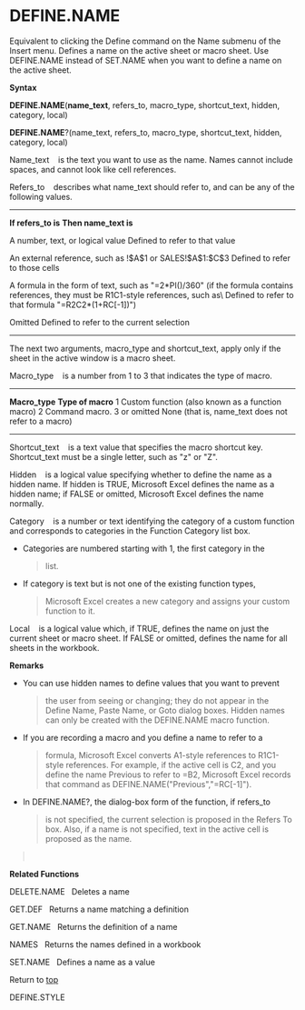 DEFINE.NAME
===========

Equivalent to clicking the Define command on the Name submenu of the
Insert menu. Defines a name on the active sheet or macro sheet. Use
DEFINE.NAME instead of SET.NAME when you want to define a name on the
active sheet.

**Syntax**

**DEFINE.NAME**(**name\_text**, refers\_to, macro\_type, shortcut\_text,
hidden, category, local)

**DEFINE.NAME**?(name\_text, refers\_to, macro\_type, shortcut\_text,
hidden, category, local)

Name\_text    is the text you want to use as the name. Names cannot
include spaces, and cannot look like cell references.

Refers\_to    describes what name\_text should refer to, and can be any
of the following values.

  ------------------------------------------------------------------------------------------------------------------------------------------- -------------------------------------------
  **If refers\_to is**                                                                                                                        **Then name\_text is**

  A number, text, or logical value                                                                                                            Defined to refer to that value

  An external reference, such as !\$A\$1 or SALES!\$A\$1:\$C\$3                                                                               Defined to refer to those cells

  A formula in the form of text, such as \"=2\*PI()/360\" (if the formula contains references, they must be R1C1-style references, such as\   Defined to refer to that formula
  \"=R2C2\*(1+RC\[-1\])\")                                                                                                                    

  Omitted                                                                                                                                     Defined to refer to the current selection
  ------------------------------------------------------------------------------------------------------------------------------------------- -------------------------------------------

The next two arguments, macro\_type and shortcut\_text, apply only if
the sheet in the active window is a macro sheet.

Macro\_type    is a number from 1 to 3 that indicates the type of macro.

  ----------------- ------------------------------------------------------
  **Macro\_type**   **Type of macro**
  1                 Custom function (also known as a function macro)
  2                 Command macro.
  3 or omitted      None (that is, name\_text does not refer to a macro)
  ----------------- ------------------------------------------------------

Shortcut\_text    is a text value that specifies the macro shortcut key.
Shortcut\_text must be a single letter, such as \"z\" or \"Z\".

Hidden    is a logical value specifying whether to define the name as a
hidden name. If hidden is TRUE, Microsoft Excel defines the name as a
hidden name; if FALSE or omitted, Microsoft Excel defines the name
normally.

Category    is a number or text identifying the category of a custom
function and corresponds to categories in the Function Category list
box.

-   Categories are numbered starting with 1, the first category in the
    > list.

-   If category is text but is not one of the existing function types,
    > Microsoft Excel creates a new category and assigns your custom
    > function to it.

Local    is a logical value which, if TRUE, defines the name on just the
current sheet or macro sheet. If FALSE or omitted, defines the name for
all sheets in the workbook.

**Remarks**

-   You can use hidden names to define values that you want to prevent
    > the user from seeing or changing; they do not appear in the Define
    > Name, Paste Name, or Goto dialog boxes. Hidden names can only be
    > created with the DEFINE.NAME macro function.

-   If you are recording a macro and you define a name to refer to a
    > formula, Microsoft Excel converts A1-style references to
    > R1C1-style references. For example, if the active cell is C2, and
    > you define the name Previous to refer to =B2, Microsoft Excel
    > records that command as DEFINE.NAME(\"Previous\",\"=RC\[-1\]\").

-   In DEFINE.NAME?, the dialog-box form of the function, if refers\_to
    > is not specified, the current selection is proposed in the Refers
    > To box. Also, if a name is not specified, text in the active cell
    > is proposed as the name.

>  

**Related Functions**

DELETE.NAME   Deletes a name

GET.DEF   Returns a name matching a definition

GET.NAME   Returns the definition of a name

NAMES   Returns the names defined in a workbook

SET.NAME   Defines a name as a value

Return to [top](#A)

DEFINE.STYLE
